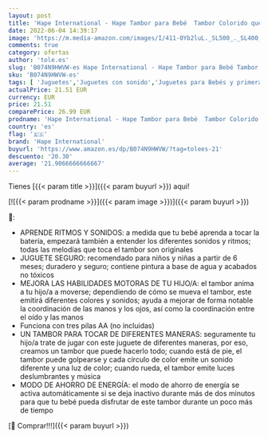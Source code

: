 ```yaml
---
layout: post
title: 'Hape International - Hape Tambor para Bebé  Tambor Colorido que Rueda Instrumento Musical de Juguete Para Niños y Niñas Pequeños  Ritmo y Sonido de Aprendizaje  Funciona con Pilas'
date: 2022-06-04 14:39:17
image: 'https://m.media-amazon.com/images/I/411-0Yb2luL._SL500_._SL400_.jpg'
comments: true
category: ofertas
author: 'tole.es'
slug: 'B074N9HWVW-es Hape International - Hape Tambor para Bebé Tambor Colorido...'
sku: 'B074N9HWVW-es'
tags: [ 'Juguetes','Juguetes con sonido','Juguetes para Bebés y primera infancia','Juguetes y juegos','bebé','hape international','🇪🇸', ]
actualPrice: 21.51 EUR
currency: EUR
price: 21.51
comparePrice: 26.99 EUR
prodname: 'Hape International - Hape Tambor para Bebé  Tambor Colorido que Rueda Instrumento Musical de Juguete Para Niños y Niñas Pequeños  Ritmo y Sonido de Aprendizaje  Funciona con Pilas'
country: 'es'
flag: '🇪🇸'
brand: 'Hape International'
buyurl: 'https://www.amazon.es/dp/B074N9HWVW/?tag=tolees-21'
descuento: '20.30'
average: '21.9066666666667'
---
```


Tienes [{{< param title >}}]({{< param buyurl >}}) aqui!

[![{{< param prodname >}}]({{< param image >}})]({{< param buyurl >}})

🔎:

- APRENDE RITMOS Y SONIDOS: a medida que tu bebé aprenda a tocar la batería, empezará también a entender los diferentes sonidos y ritmos; todas las melodías que toca el tambor son originales
- JUGUETE SEGURO: recomendado para niños y niñas a partir de 6 meses; duradero y seguro; contiene pintura a base de agua y acabados no tóxicos
- MEJORA LAS HABILIDADES MOTORAS DE TU HIJO/A: el tambor anima a tu hijo/a a moverse; dependiendo de cómo se mueva el tambor, este emitirá diferentes colores y sonidos; ayuda a mejorar de forma notable la coordinación de las manos y los ojos, así como la coordinación entre el oído y las manos
- Funciona con tres pilas AA (no incluidas)
- UN TAMBOR PARA TOCAR DE DIFERENTES MANERAS: seguramente tu hijo/a trate de jugar con este juguete de diferentes maneras, por eso, creamos un tambor que puede hacerlo todo; cuando está de pie, el tambor puede golpearse y cada círculo de color emite un sonido diferente y una luz de color; cuando rueda, el tambor emite luces deslumbrantes y música
- MODO DE AHORRO DE ENERGÍA: el modo de ahorro de energía se activa automáticamente si se deja inactivo durante más de dos minutos para que tu bebé pueda disfrutar de este tambor durante un poco más de tiempo

[🛒 Comprar!!!]({{< param buyurl >}})
